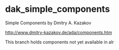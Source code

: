 # dak_simple_components
Simple Components by Dmitry A. Kazakov

http://www.dmitry-kazakov.de/ada/components.htm

This branch holds components not yet available in alr
